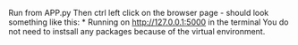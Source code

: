 Run from APP.py 
Then ctrl left click on the browser page - should look something like this:  * Running on http://127.0.0.1:5000    in the terminal
You do not need to instsall any packages because of the virtual environment. 
